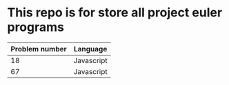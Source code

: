 # This repo is for store all project euler programs
| Problem number | Language   |
| -------------- | ---------- |
| 18             | Javascript |
| 67             | Javascript |
